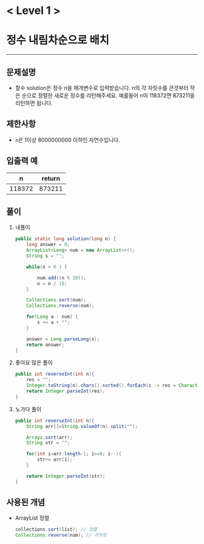 

# < Level 1 > 

# 정수 내림차순으로 배치 

---

## 문제설명 

- 함수 solution은 정수 n을 매개변수로 입력받습니다. n의 각 자릿수를 큰것부터 작은 순으로 정렬한 새로운 정수를 리턴해주세요. 예를들어 n이 118372면 873211을 리턴하면 됩니다.


## 제한사항 

- `n`은 1이상 8000000000 이하인 자연수입니다.

## 입출력 예

| n      | return |
| ------ | :----: |
| 118372 | 873211 |

## 풀이 

1. 내풀이 

   ```java
   public static long solution(long n) {
       long answer = 0;
       ArrayList<Long> num = new ArrayList<>();
       String s = "";
   
       while(n > 0 ) {
   
           num.add((n % 10));
           n = n / 10;
       }
   
       Collections.sort(num);
       Collections.reverse(num);
   
       for(Long a : num) {
           s += a + "";
       }
   
       answer = Long.parseLong(s);
       return answer;
   }
   ```

2. 좋아요 많은 풀이 

   ```java
   public int reverseInt(int n){
       res = "";
       Integer.toString(n).chars().sorted().forEach(c -> res = Character.valueOf((char)c) + res);
       return Integer.parseInt(res);
   }
   ```

3. 노가다 풀이 

   ```java
   public int reverseInt(int n){
       String arr[]=String.valueOf(n).split("");
   
       Arrays.sort(arr);
       String str = "";
   
       for(int i=arr.length-1; i>=0; i--){
           str+= arr[i];
       }
   
       return Integer.parseInt(str);
   }
   ```

   

## 사용된 개념

- ArrayList 정렬

  ```java
  collections.sort(list); // 정렬
  Collections.reverse(num); // 거꾸로 
  ```

  
